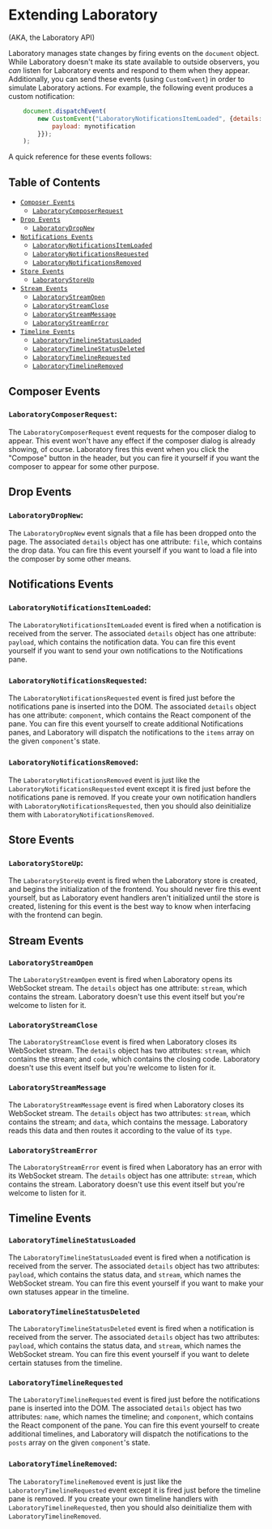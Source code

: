 #  Extending Laboratory #

(AKA, the Laboratory API)

Laboratory manages state changes by firing events on the `document` object.
While Laboratory doesn't make its state available to outside observers, you *can* listen for Laboratory events and respond to them when they appear.
Additionally, you can send these events (using `CustomEvent`) in order to simulate Laboratory actions.
For example, the following event produces a custom notification:

```javascript
    document.dispatchEvent(
        new CustomEvent("LaboratoryNotificationsItemLoaded", {details: {
            payload: mynotification
        }});
    );
```

A quick reference for these events follows:

##  Table of Contents  ##

- [`Composer Events`](#composer-events)
    - [`LaboratoryComposerRequest`](#laboratorycomposerrequest)
- [`Drop Events`](#drop-events)
    - [`LaboratoryDropNew`](#laboratorydropnew)
- [`Notifications Events`](#notifications-events)
    - [`LaboratoryNotificationsItemLoaded`](#laboratorynotificationsitemloaded)
    - [`LaboratoryNotificationsRequested`](#laboratorynotificationsrequested)
    - [`LaboratoryNotificationsRemoved`](#laboratorynotificationsremoved)
- [`Store Events`](#store-events)
    - [`LaboratoryStoreUp`](#laboratorystoreup)
- [`Stream Events`](#stream-events)
    - [`LaboratoryStreamOpen`](#laboratorystreamopen)
    - [`LaboratoryStreamClose`](#laboratorystreamclose)
    - [`LaboratoryStreamMessage`](#laboratorystreammessage)
    - [`LaboratoryStreamError`](#laboratorystreamerror)
- [`Timeline Events`](#timeline-events)
    - [`LaboratoryTimelineStatusLoaded`](#laboratorytimelinestatusloaded)
    - [`LaboratoryTimelineStatusDeleted`](#laboratorytimelinestatusdeleted)
    - [`LaboratoryTimelineRequested`](#laboratorytimelinerequested)
    - [`LaboratoryTimelineRemoved`](#laboratorytimelineremoved)

##  Composer Events  ##

###  `LaboratoryComposerRequest`:

The `LaboratoryComposerRequest` event requests for the composer dialog to appear.
This event won't have any effect if the composer dialog is already showing, of course.
Laboratory fires this event when you click the "Compose" button in the header, but you can fire it yourself if you want the composer to appear for some other purpose.

##  Drop Events  ##

###  `LaboratoryDropNew`:

The `LaboratoryDropNew` event signals that a file has been dropped onto the page.
The associated `details` object has one attribute: `file`, which contains the drop data.
You can fire this event yourself if you want to load a file into the composer by some other means.

##  Notifications Events  ##

###  `LaboratoryNotificationsItemLoaded`:

The `LaboratoryNotificationsItemLoaded` event is fired when a notification is received from the server.
The associated `details` object has one attribute: `payload`, which contains the notification data.
You can fire this event yourself if you want to send your own notifications to the Notifications pane.

###  `LaboratoryNotificationsRequested`:

The `LaboratoryNotificationsRequested` event is fired just before the notifications pane is inserted into the DOM.
The associated `details` object has one attribute: `component`, which contains the React component of the pane.
You can fire this event yourself to create additional Notifications panes, and Laboratory will dispatch the notifications to the `items` array on the given `component`'s state.

###  `LaboratoryNotificationsRemoved`:

The `LaboratoryNotificationsRemoved` event is just like the `LaboratoryNotificationsRequested` event except it is fired just before the notifications pane is removed.
If you create your own notification handlers with `LaboratoryNotificationsRequested`, then you should also deinitialize them with `LaboratoryNotificationsRemoved`.

##  Store Events  ##

###  `LaboratoryStoreUp`:

The `LaboratoryStoreUp` event is fired when the Laboratory store is created, and begins the initialization of the frontend.
You should never fire this event yourself, but as Laboratory event handlers aren't initialized until the store is created, listening for this event is the best way to know when interfacing with the frontend can begin.

##  Stream Events  ##

###  `LaboratoryStreamOpen`

The `LaboratoryStreamOpen` event is fired when Laboratory opens its WebSocket stream.
The `details` object has one attribute: `stream`, which contains the stream.
Laboratory doesn't use this event itself but you're welcome to listen for it.

###  `LaboratoryStreamClose`

The `LaboratoryStreamClose` event is fired when Laboratory closes its WebSocket stream.
The `details` object has two attributes: `stream`, which contains the stream; and `code`, which contains the closing code.
Laboratory doesn't use this event itself but you're welcome to listen for it.

###  `LaboratoryStreamMessage`

The `LaboratoryStreamMessage` event is fired when Laboratory closes its WebSocket stream.
The `details` object has two attributes: `stream`, which contains the stream; and `data`, which contains the message.
Laboratory reads this data and then routes it according to the value of its `type`.

###  `LaboratoryStreamError`

The `LaboratoryStreamError` event is fired when Laboratory has an error with its WebSocket stream.
The `details` object has one attribute: `stream`, which contains the stream.
Laboratory doesn't use this event itself but you're welcome to listen for it.

##  Timeline Events  ##

###  `LaboratoryTimelineStatusLoaded`

The `LaboratoryTimelineStatusLoaded` event is fired when a notification is received from the server.
The associated `details` object has two attributes: `payload`, which contains the status data, and `stream`, which names the WebSocket stream.
You can fire this event yourself if you want to make your own statuses appear in the timeline.

###  `LaboratoryTimelineStatusDeleted`

The `LaboratoryTimelineStatusDeleted` event is fired when a notification is received from the server.
The associated `details` object has two attributes: `payload`, which contains the status data, and `stream`, which names the WebSocket stream.
You can fire this event yourself if you want to delete certain statuses from the timeline.

###  `LaboratoryTimelineRequested`

The `LaboratoryTimelineRequested` event is fired just before the notifications pane is inserted into the DOM.
The associated `details` object has two attributes: `name`, which names the timeline; and `component`, which contains the React component of the pane.
You can fire this event yourself to create additional timelines, and Laboratory will dispatch the notifications to the `posts` array on the given `component`'s state.

###  `LaboratoryTimelineRemoved`:

The `LaboratoryTimelineRemoved` event is just like the `LaboratoryTimelineRequested` event except it is fired just before the timeline pane is removed.
If you create your own timeline handlers with `LaboratoryTimelineRequested`, then you should also deinitialize them with `LaboratoryTimelineRemoved`.
